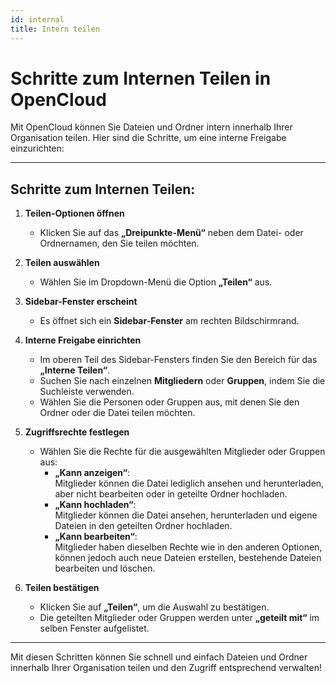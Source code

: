 ```yaml
---
id: internal
title: Intern teilen
---
```

# Schritte zum Internen Teilen in OpenCloud

Mit OpenCloud können Sie Dateien und Ordner intern innerhalb Ihrer Organisation teilen. Hier sind die Schritte, um eine interne Freigabe einzurichten:

---

## Schritte zum Internen Teilen:

1. **Teilen-Optionen öffnen**  
   - Klicken Sie auf das **„Dreipunkte-Menü“** neben dem Datei- oder Ordnernamen, den Sie teilen möchten.

2. **Teilen auswählen**  
   - Wählen Sie im Dropdown-Menü die Option **„Teilen“** aus.

3. **Sidebar-Fenster erscheint**  
   - Es öffnet sich ein **Sidebar-Fenster** am rechten Bildschirmrand.

4. **Interne Freigabe einrichten**  
   - Im oberen Teil des Sidebar-Fensters finden Sie den Bereich für das **„Interne Teilen“**.
   - Suchen Sie nach einzelnen **Mitgliedern** oder **Gruppen**, indem Sie die Suchleiste verwenden.
   - Wählen Sie die Personen oder Gruppen aus, mit denen Sie den Ordner oder die Datei teilen möchten.

5. **Zugriffsrechte festlegen**  
   - Wählen Sie die Rechte für die ausgewählten Mitglieder oder Gruppen aus:
     - **„Kann anzeigen“**:  
       Mitglieder können die Datei lediglich ansehen und herunterladen, aber nicht bearbeiten oder in geteilte Ordner hochladen.
     - **„Kann hochladen“**:  
       Mitglieder können die Datei ansehen, herunterladen und eigene Dateien in den geteilten Ordner hochladen.
     - **„Kann bearbeiten“**:  
       Mitglieder haben dieselben Rechte wie in den anderen Optionen, können jedoch auch neue Dateien erstellen, bestehende Dateien bearbeiten und löschen.

6. **Teilen bestätigen**  
   - Klicken Sie auf **„Teilen“**, um die Auswahl zu bestätigen.
   - Die geteilten Mitglieder oder Gruppen werden unter **„geteilt mit“** im selben Fenster aufgelistet.

---

Mit diesen Schritten können Sie schnell und einfach Dateien und Ordner innerhalb Ihrer Organisation teilen und den Zugriff entsprechend verwalten!
